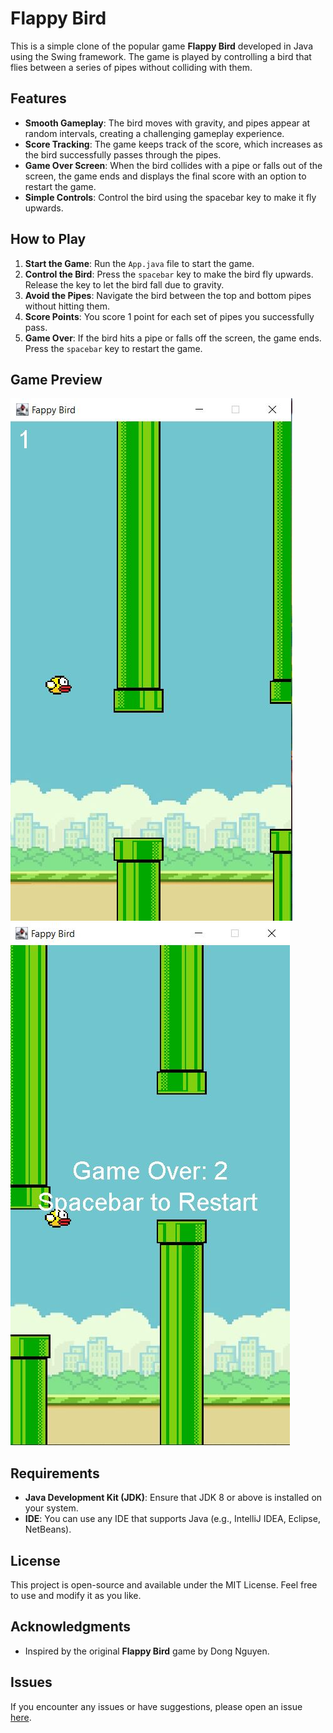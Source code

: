 # Flappy Bird

This is a simple clone of the popular game **Flappy Bird** developed in Java using the Swing framework. The game is played by controlling a bird that flies between a series of pipes without colliding with them.

## Features

- **Smooth Gameplay**: The bird moves with gravity, and pipes appear at random intervals, creating a challenging gameplay experience.
- **Score Tracking**: The game keeps track of the score, which increases as the bird successfully passes through the pipes.
- **Game Over Screen**: When the bird collides with a pipe or falls out of the screen, the game ends and displays the final score with an option to restart the game.
- **Simple Controls**: Control the bird using the spacebar key to make it fly upwards.

## How to Play

1. **Start the Game**: Run the `App.java` file to start the game.
2. **Control the Bird**: Press the `spacebar` key to make the bird fly upwards. Release the key to let the bird fall due to gravity.
3. **Avoid the Pipes**: Navigate the bird between the top and bottom pipes without hitting them.
4. **Score Points**: You score 1 point for each set of pipes you successfully pass.
5. **Game Over**: If the bird hits a pipe or falls off the screen, the game ends. Press the `spacebar` key to restart the game.

## Game Preview

![Gameplay Screenshot](/flappy_bird_screenshot1.JPG)                    ![Gameplay Screenshot](/flappy_bird_screenshot2.JPG)

## Requirements

- **Java Development Kit (JDK)**: Ensure that JDK 8 or above is installed on your system.
- **IDE**: You can use any IDE that supports Java (e.g., IntelliJ IDEA, Eclipse, NetBeans).

## License

This project is open-source and available under the MIT License. Feel free to use and modify it as you like.

## Acknowledgments

- Inspired by the original **Flappy Bird** game by Dong Nguyen.

## Issues

If you encounter any issues or have suggestions, please open an issue [here](https://github.com/dhanarajrk/flappy-bird/issues).

